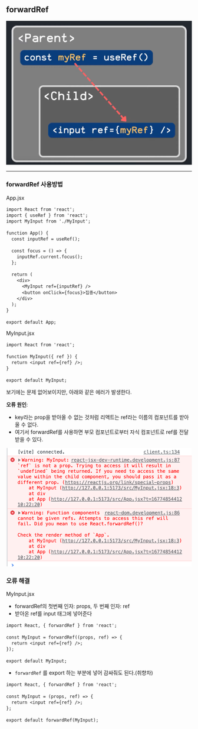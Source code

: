 ## forwardRef

![forwardRef-1.png](./public/forwardRef-1.png)

---

### forwardRef 사용방법

App.jsx

```tsx
import React from 'react';
import { useRef } from 'react';
import MyInput from './MyInput';

function App() {
  const inputRef = useRef();

  const focus = () => {
    inputRef.current.focus();
  };

  return (
    <div>
      <MyInput ref={inputRef} />
      <button onClick={focus}>집중</button>
    </div>
  );
}

export default App;
```

MyInput.jsx

```tsx
import React from 'react';

function MyInput({ ref }) {
  return <input ref={ref} />;
}

export default MyInput;
```

보기에는 문제 없어보이지만, 아래와 같은 에러가 발생한다.

**오류 원인**:

- key라는 prop을 받아올 수 없는 것처럼 리액트는 ref라는 이름의 컴포넌트를 받아올 수 없다.
- 여기서 forwardRef를 사용하면 부모 컴포넌트로부터 자식 컴포넌트로 ref를 전달받을 수 있다.

![forwardRef-2.png](./public/forwardRef-2.png)

### 오류 해결

MyInput.jsx

- forwardRef의 첫번째 인자: props, 두 번째 인자: ref
- 받아온 ref를 input 태그에 넣어준다

```tsx
import React, { forwardRef } from 'react';

const MyInput = forwardRef((props, ref) => {
  return <input ref={ref} />;
});

export default MyInput;
```

- `forwardRef` 를 export 하는 부분에 넣어 감싸줘도 된다.(취향차)

```tsx
import React, { forwardRef } from 'react';

const MyInput = (props, ref) => {
  return <input ref={ref} />;
};

export default forwardRef(MyInput);
```
